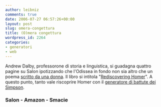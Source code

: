 ```yaml
---
author: leibniz
comments: true
date: 2006-07-27 06:57:26+00:00
layout: post
slug: omera-congettura
title: (O)mera congettura
wordpress_id: 2264
categories:
- generatori
- web
---
```


Andrew Dalby, professorone di storia e linguistica, si guadagna quattro pagine su Salon ipotizzando che l'Odissea in fondo non sia altro che un poema [scritto da una donna](http://www.salon.com/books/review/2006/07/27/dalby/). Il libro si intitola "[Rediscovering Homer](http://www.amazon.com/gp/product/0393057887/sr=1-3/qid=1153994504/ref=sr_1_3/002-3852346-5507226?ie=UTF8&s=books)". A questo punto, tanto vale riscoprire Homer con il [generatore di battute dei Simpson](http://smacie.com/randomizer/simpsons/homer.html).

### Salon - Amazon - Smacie
